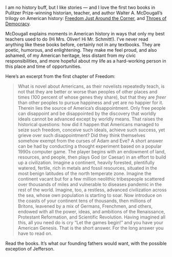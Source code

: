 

I am no history buff, but I like stories — and I love the first two books in Pulitzer Prize-winning
historian, teacher, and author Walter A. McDougall’s trilogy on American history: [Freedom Just Around the
Corner](http://www.amazon.com/Freedom-Just-Around-Corner-ebook/dp/B002361NDC/), and [Throes of
Democracy](http://www.amazon.com/Throes-of-Democracy-ebook/dp/B001NLKXW0/).

McDougall explains moments in American history in ways that only my best teachers used to do (Hi Mrs. Oliver!
Hi Mr. Schmitt!). I’ve never read anything like these books before, certainly not in any textbooks. They are
poetic, humorous, and enlightening. They make me feel proud, and also ashamed, of my American heritage, less
distant from my civic responsibilities, and more hopeful about my life as a hard-working person in this place
and time of opportunities.

Here’s an excerpt from the first chapter of Freedom:

> What is novel about Americans,
> as their novelists repeatedly teach, is not that they are better or worse than peoples of other places and
> times (100 percent of whose genes they share), but that they are *freer* than other peoples to pursue
> happiness and yet are no happier for it. Therein lies the source of America’s disappointment. Only free
> people can disappoint and be disappointed by the discovery that worldly ideals cannot be advanced except by
> worldly means. That raises the historical questions: how did it happen that Americans managed to seize such
> freedom, conceive such ideals, achieve such success, yet grieve over such disappointment? Did they think
> themselves somehow exempt from the curses of Adam and Eve?
> A short answer can be had by conducting a thought experiment based on a popular 1990s computer game. The
> player begins with an endowment of land, resources, and people, then plays God (or Caesar) in an effort to
> build up a civilization. Imagine a continent, heavily forested, plentifully watered, fertile, rich in metals
> and fossil resources, situated in the most benign latitudes of the north temperate zone. Imagine the continent
> vacant but for a few million neolithic tribespeople scattered over thousands of miles and vulnerable to
> diseases pandemic in the rest of the world. Imagine, too, a restless, advanced civilization across the sea,
> whose own population is starting to soar. Now introduce on the coasts of your continent tens of thousands,
> then millions of Britons, leavened by a mix of Germans, Frenchmen, and others, endowed with all the power,
> ideas, and ambitions of the Renaissance, Protestant Reformation, and Scientific Revolution. Having imagined
> all this, all you need do is cry “Let the games begin!” and you have your American Genesis.
> That is the short answer. For the long answer you have to read on.

Read the books. It’s what our founding fathers would want, with the possible exception of Jefferson.